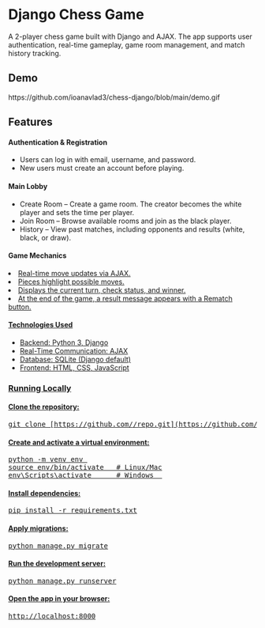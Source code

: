 <h1>Django Chess Game</h1>

A 2-player chess game built with Django and AJAX.
The app supports user authentication, real-time gameplay, game room management, and match history tracking.

<h2>Demo</h2>
https://github.com/ioanavlad3/chess-django/blob/main/demo.gif

 <h2>Features</h2>
<h4>Authentication & Registration</h4>
<ul>
<li>Users can log in with email, username, and password.</li>

<li>New users must create an account before playing.</li>
</ul>
<h4>Main Lobby</h4>
<ul>
<li>Create Room – Create a game room. The creator becomes the white player and sets the time per player.</li>

<li>Join Room – Browse available rooms and join as the black player.</li>

<li>History – View past matches, including opponents and results (white, black, or draw).</li>
</ul>
<h4>Game Mechanics</h4>
<u>
<li>Real-time move updates via AJAX.</li>

<li>Pieces highlight possible moves.</li>

<li>Displays the current turn, check status, and winner.</li>

<li>At the end of the game, a result message appears with a Rematch button.</li>
</ul>
<h4> Technologies Used</h4>
<ul>
<li>Backend: Python 3, Django</li>

<li>Real-Time Communication: AJAX</li>

<li>Database: SQLite (Django default)</li>

<li>Frontend: HTML, CSS, JavaScript</li>
</ul>
<h3>Running Locally</h3>

<h4>Clone the repository:</h4>

<pre>git clone [https://github.com/<username>/repo.git](https://github.com/ioanavlad3/chess-django)
</pre>


<h4>Create and activate a virtual environment:</h4>

<pre>python -m venv env 
source env/bin/activate   # Linux/Mac
env\Scripts\activate      # Windows  </pre>


<h4>Install dependencies:</h4>

<pre>pip install -r requirements.txt</pre>


<h4>Apply migrations:</h4>

<pre>python manage.py migrate</pre>


<h4>Run the development server:</h4>

<pre>python manage.py runserver</pre>


<h4>Open the app in your browser:</h4>
<pre>http://localhost:8000</pre>
